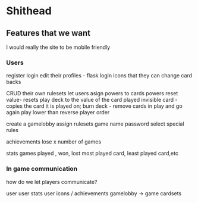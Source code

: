 # Shithead 

## Features that we want

I would really the site to be mobile friendly

### Users 
register 
login
edit their profiles - flask login
   icons that they can change
   card backs

CRUD their own rulesets
 let users asign powers to cards
   powers 
       reset value- resets play deck to the value of the card played
       invisible card - copies the card it is played on; 
       burn deck - remove cards in play and go again
       play lower than
       reverse player order  

create a gamelobby
  assign rulesets
  game name
  password
  select special rules

achievements 
   lose x number of games 

stats
   games played , won, lost
   most played card, least played card,etc


### In game communication

how do we let players communicate?


user
user stats
user icons / achievements
gamelobby -> game
cardsets



